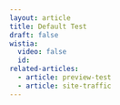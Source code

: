 ```yaml
---
layout: article
title: Default Test
draft: false
wistia:
  video: false
  id:
related-articles:
  - article: preview-test
  - article: site-traffic
---
```



